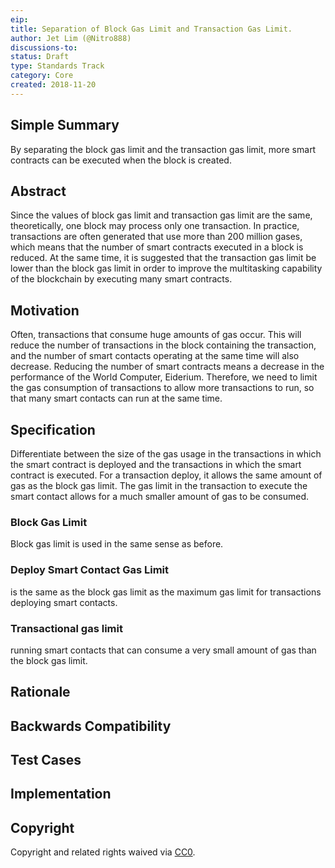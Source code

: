 ```yaml
---
eip: 
title: Separation of Block Gas Limit and Transaction Gas Limit.
author: Jet Lim (@Nitro888)
discussions-to:
status: Draft
type: Standards Track
category: Core
created: 2018-11-20
---
```


## Simple Summary
By separating the block gas limit and the transaction gas limit, more smart contracts can be executed when the block is created.

## Abstract
Since the values of block gas limit and transaction gas limit are the same, theoretically, one block may process only one transaction.
In practice, transactions are often generated that use more than 200 million gases, which means that the number of smart contracts executed in a block is reduced.
At the same time, it is suggested that the transaction gas limit be lower than the block gas limit in order to improve the multitasking capability of the blockchain by executing many smart contracts.

## Motivation
Often, transactions that consume huge amounts of gas occur. This will reduce the number of transactions in the block containing the transaction, and the number of smart contacts operating at the same time will also decrease.
Reducing the number of smart contracts means a decrease in the performance of the World Computer, Eiderium. 
Therefore, we need to limit the gas consumption of transactions to allow more transactions to run, so that many smart contacts can run at the same time.

## Specification
Differentiate between the size of the gas usage in the transactions in which the smart contract is deployed and the transactions in which the smart contract is executed. For a transaction deploy, it allows the same amount of gas as the block gas limit. The gas limit in the transaction to execute the smart contact allows for a much smaller amount of gas to be consumed.
### Block Gas Limit
Block gas limit is used in the same sense as before.
### Deploy Smart Contact Gas Limit
is the same as the block gas limit as the maximum gas limit for transactions deploying smart contacts.
### Transactional gas limit
running smart contacts that can consume a very small amount of gas than the block gas limit.

## Rationale

## Backwards Compatibility

## Test Cases

## Implementation

## Copyright
Copyright and related rights waived via [CC0](https://creativecommons.org/publicdomain/zero/1.0/).
